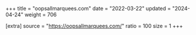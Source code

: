 +++
title = "oopsallmarquees.com"
date = "2022-03-22"
updated = "2024-04-24"
weight = 706

[extra]
source = "https://oopsallmarquees.com/"
ratio = 100
size = 1
+++

